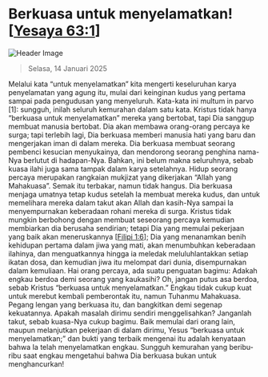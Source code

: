 
# Berkuasa untuk menyelamatkan! [[Yesaya 63:1](http://alkitab.sabda.org/?Yesaya%2063:1)]

![Header Image](https://alkitab.app/slice/sunrise.jpg)

> Selasa, 14 Januari 2025

Melalui kata “untuk menyelamatkan” kita mengerti keseluruhan karya penyelamatan yang agung itu, mulai dari keinginan kudus yang pertama sampai pada pengudusan yang menyeluruh. Kata-kata ini multum in parvo [1]: sungguh, inilah seluruh kemurahan dalam satu kata. Kristus tidak hanya “berkuasa untuk menyelamatkan” mereka yang bertobat, tapi Dia sanggup membuat manusia bertobat. Dia akan membawa orang-orang percaya ke surga; tapi terlebih lagi, Dia berkuasa memberi manusia hati yang baru dan mengerjakan iman di dalam mereka. Dia berkuasa membuat seorang pembenci kesucian menyukainya, dan mendorong seorang penghina nama-Nya berlutut di hadapan-Nya. Bahkan, ini belum makna seluruhnya, sebab kuasa ilahi juga sama tampak dalam karya setelahnya. Hidup seorang percaya merupakan rangkaian mukjizat yang dikerjakan “Allah yang Mahakuasa”. Semak itu terbakar, namun tidak hangus. Dia berkuasa menjaga umatnya tetap kudus setelah Ia membuat mereka kudus, dan untuk memelihara mereka dalam takut akan Allah dan kasih-Nya sampai Ia menyempurnakan keberadaan rohani mereka di surga. Kristus tidak mungkin berbohong dengan membuat seseorang percaya kemudian membiarkan dia berusaha sendirian; tetapi Dia yang memulai pekerjaan yang baik akan meneruskannya [[Filipi 1:6](http://alkitab.sabda.org/?Filipi%201:6)]; Dia yang menanamkan benih kehidupan pertama dalam jiwa yang mati, akan menumbuhkan keberadaan ilahinya, dan menguatkannya hingga ia meledak meluluhlantakkan setiap ikatan dosa, dan kemudian jiwa itu melompat dari dunia, disempurnakan dalam kemuliaan. Hai orang percaya, ada suatu penguatan bagimu: Adakah engkau berdoa demi seorang yang kaukasihi? Oh, jangan putus asa berdoa, sebab Kristus “berkuasa untuk menyelamatkan.” Engkau tidak cukup kuat untuk merebut kembali pemberontak itu, namun Tuhanmu Mahakuasa. Pegang lengan yang berkuasa itu, dan bangkitkan demi segenap kekuatannya. Apakah masalah dirimu sendiri menggelisahkan? Janganlah takut, sebab kuasa-Nya cukup bagimu. Baik memulai dari orang lain, maupun melanjutkan pekerjaan di dalam dirimu, Yesus “berkuasa untuk menyelamatkan;” dan bukti yang terbaik mengenai itu adalah kenyataan bahwa Ia telah menyelamatkan engkau. Sungguh kemurahan yang beribu-ribu saat engkau mengetahui bahwa Dia berkuasa bukan untuk menghancurkan!
    